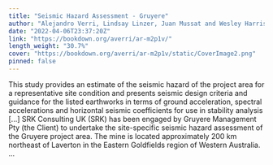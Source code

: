 ```yaml
---
title: "Seismic Hazard Assessment - Gruyere"
author: "Alejandro Verri, Lindsay Linzer, Juan Mussat and Wesley Harrison. SRK Consulting"
date: "2022-04-06T23:37:20Z"
link: "https://bookdown.org/averri/ar-m2p1v/"
length_weight: "30.7%"
cover: "https://bookdown.org/averri/ar-m2p1v/static/CoverImage2.png"
pinned: false
---
```


This study provides an estimate of the seismic hazard of the project area for a representative site condition and presents seismic design criteria and guidance for the listed earthworks in terms of ground acceleration, spectral accelerations and horizontal seismic coefficients for use in stability analysis [...] SRK Consulting UK (SRK) has been engaged by Gruyere Management Pty (the Client) to undertake the site-specific seismic hazard assessment of the Gruyere project area. The mine is located approximately 200 km northeast of Laverton in the Eastern Goldfields region of Western Australia. ...
